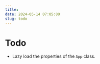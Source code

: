 ```yaml
---
title:
date: 2024-05-14 07:05:00
slug: todo
---
```


# Todo

- Lazy load the properties of the `App` class.

